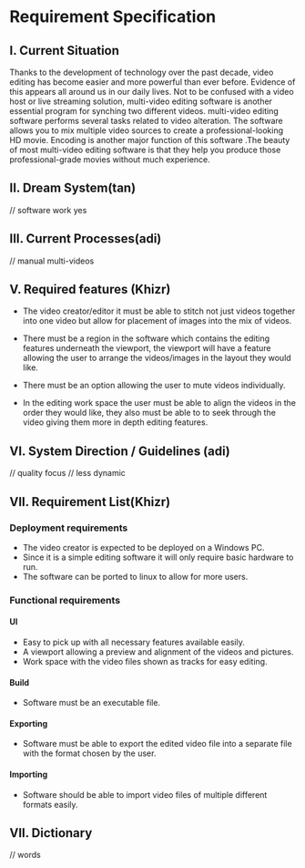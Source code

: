 # Requirement Specification

## I. Current Situation

Thanks to the development of technology over the past decade, video editing has become easier and more powerful than ever before. Evidence of this appears all around us in our daily lives. Not to be confused with a video host or live streaming solution, multi-video editing software is another essential program for synching two different videos. multi-video editing software performs several tasks related to video alteration. The software allows you to mix multiple video sources to create a professional-looking HD movie. Encoding is another major function of this software .The beauty of most multi-video editing software is that they help you produce those professional-grade movies without much experience.

## II. Dream System(tan)
// software work yes

## III. Current Processes(adi)
// manual multi-videos


## V. Required features (Khizr)

- The video creator/editor it must be able to stitch not just videos together into one video but allow for placement   of images into the mix of videos. 

- There must be a region in the software which contains the editing features underneath the viewport, the viewport    will have a feature allowing the user to arrange the videos/images in the layout they would like.

- There must be an option allowing the user to mute videos individually.

- In the editing work space the user must be able to align the videos in the order they would like, they also must    be able to to seek through the video giving them more in depth editing features.

## VI. System Direction / Guidelines (adi)
// quality focus
// less dynamic

## VII. Requirement List(Khizr)

### Deployment requirements
- The video creator is expected to be deployed on a Windows PC.
- Since it is a simple editing software it will only require basic hardware to run.
- The software can be ported to linux to allow for more users. 

###  Functional requirements

#### UI

- Easy to pick up with all necessary features available easily.
- A viewport allowing a preview and alignment of the videos and pictures.
- Work space with the video files shown as tracks for easy editing.

#### Build
 
- Software must be an executable file.

#### Exporting

- Software must be able to export the edited video file into a separate file with the format chosen by the user.

#### Importing

- Software should be able to import video files of multiple different formats easily.

## VII. Dictionary
// words
